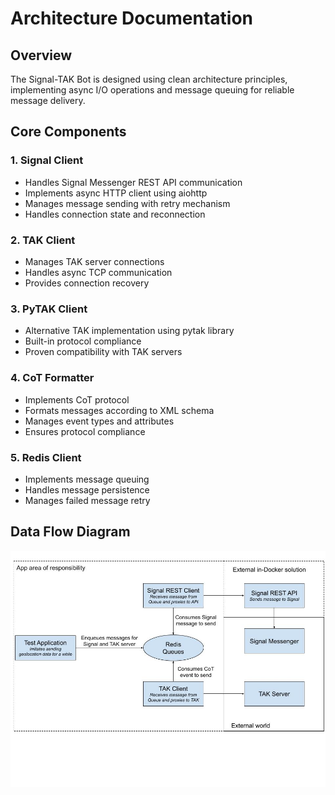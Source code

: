 # Architecture Documentation

## Overview

The Signal-TAK Bot is designed using clean architecture principles, implementing async I/O operations and message queuing for reliable message delivery.

## Core Components

### 1. Signal Client
- Handles Signal Messenger REST API communication
- Implements async HTTP client using aiohttp
- Manages message sending with retry mechanism
- Handles connection state and reconnection

### 2. TAK Client
- Manages TAK server connections
- Handles async TCP communication
- Provides connection recovery

### 3. PyTAK Client
- Alternative TAK implementation using pytak library
- Built-in protocol compliance
- Proven compatibility with TAK servers

### 4. CoT Formatter
- Implements CoT protocol
- Formats messages according to XML schema
- Manages event types and attributes
- Ensures protocol compliance

### 5. Redis Client
- Implements message queuing
- Handles message persistence
- Manages failed message retry

## Data Flow Diagram

![Data Flow Diagram](../images/data_flow_diagram.jpg)
